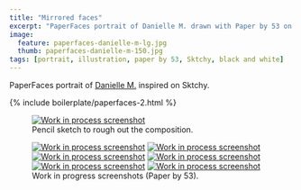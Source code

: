 ```yaml
---
title: "Mirrored faces"
excerpt: "PaperFaces portrait of Danielle M. drawn with Paper by 53 on an iPad."
image: 
  feature: paperfaces-danielle-m-lg.jpg
  thumb: paperfaces-danielle-m-150.jpg
tags: [portrait, illustration, paper by 53, Sktchy, black and white]
---
```


PaperFaces portrait of [Danielle M.](http://sktchy.com/rhvANH) inspired on Sktchy.

{% include boilerplate/paperfaces-2.html %}

<figure>
  <a href="{{ site.url }}/images/paperfaces-danielle-m-process-1-lg.jpg"><img src="{{ site.url }}/images/paperfaces-danielle-m-process-1-750.jpg" alt="Work in process screenshot"></a>
  <figcaption>Pencil sketch to rough out the composition.</figcaption>
</figure>

<figure class="half">
  <a href="{{ site.url }}/images/paperfaces-danielle-m-process-2-lg.jpg"><img src="{{ site.url }}/images/paperfaces-danielle-m-process-2-600.jpg" alt="Work in process screenshot"></a>
  <a href="{{ site.url }}/images/paperfaces-danielle-m-process-3-lg.jpg"><img src="{{ site.url }}/images/paperfaces-danielle-m-process-3-600.jpg" alt="Work in process screenshot"></a>
  <a href="{{ site.url }}/images/paperfaces-danielle-m-process-4-lg.jpg"><img src="{{ site.url }}/images/paperfaces-danielle-m-process-4-600.jpg" alt="Work in process screenshot"></a>
  <a href="{{ site.url }}/images/paperfaces-danielle-m-process-5-lg.jpg"><img src="{{ site.url }}/images/paperfaces-danielle-m-process-5-600.jpg" alt="Work in process screenshot"></a>
  <a href="{{ site.url }}/images/paperfaces-danielle-m-process-6-lg.jpg"><img src="{{ site.url }}/images/paperfaces-danielle-m-process-6-600.jpg" alt="Work in process screenshot"></a>
  <a href="{{ site.url }}/images/paperfaces-danielle-m-process-7-lg.jpg"><img src="{{ site.url }}/images/paperfaces-danielle-m-process-7-600.jpg" alt="Work in process screenshot"></a>
  <figcaption>Work in progress screenshots (Paper by 53).</figcaption>
</figure>

